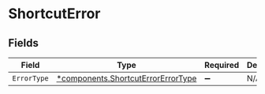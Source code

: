 # ShortcutError


## Fields

| Field                                                                                   | Type                                                                                    | Required                                                                                | Description                                                                             |
| --------------------------------------------------------------------------------------- | --------------------------------------------------------------------------------------- | --------------------------------------------------------------------------------------- | --------------------------------------------------------------------------------------- |
| `ErrorType`                                                                             | [*components.ShortcutErrorErrorType](../../models/components/shortcuterrorerrortype.md) | :heavy_minus_sign:                                                                      | N/A                                                                                     |